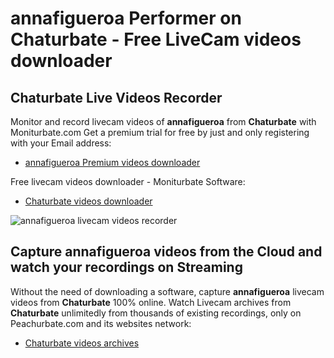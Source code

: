 # annafigueroa Performer on Chaturbate - Free LiveCam videos downloader

## Chaturbate Live Videos Recorder

Monitor and record livecam videos of **annafigueroa** from **Chaturbate** with Moniturbate.com
Get a premium trial for free by just and only registering with your Email address:
* [annafigueroa Premium videos downloader](https://moniturbate.com/request-demo-licence-key.html)

Free livecam videos downloader - Moniturbate Software:
* [Chaturbate videos downloader](https://moniturbate.com/moniturbate-download-software.html)

![annafigueroa livecam videos recorder](https://peachurnet.com/templates/moniturbate-software.png)


## Capture annafigueroa videos from the Cloud and watch your recordings on Streaming

Without the need of downloading a software, capture **annafigueroa** livecam videos from **Chaturbate** 100% online.
Watch Livecam archives from **Chaturbate** unlimitedly from thousands of existing recordings, only on Peachurbate.com and its websites network:
* [Chaturbate videos archives](https://peachurnet.com/)